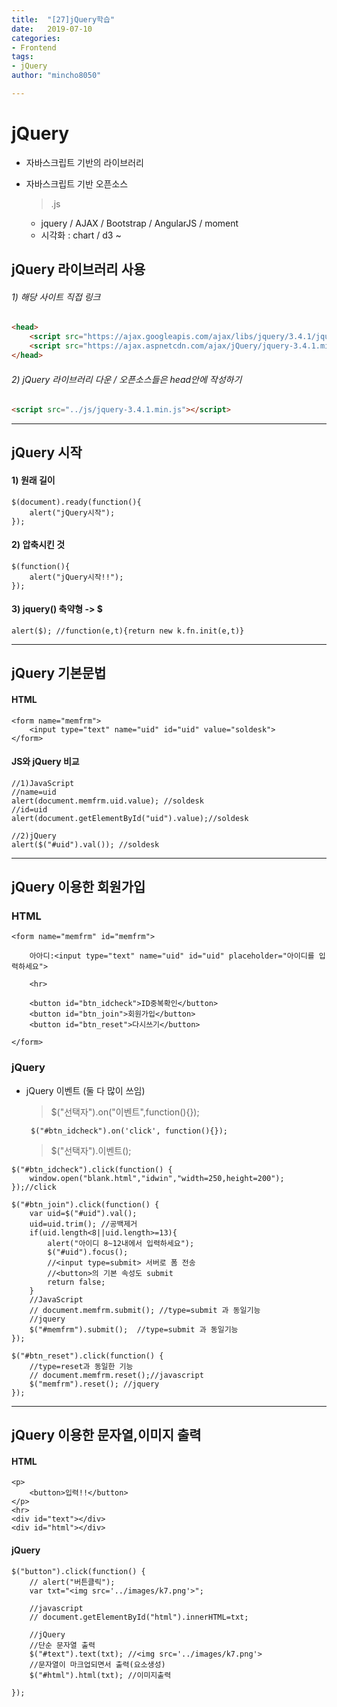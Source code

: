 ```yaml
---
title:  "[27]jQuery학습"
date:   2019-07-10
categories: 
- Frontend
tags: 
- jQuery
author: "mincho8050"

---
```


# jQuery

- 자바스크립트 기반의 라이브러리 

- 자바스크립트 기반 오픈소스 

  > .js

  - jquery / AJAX / Bootstrap / AngularJS / moment
  - 시각화 : chart / d3 ~





## jQuery 라이브러리 사용



###### 1) 해당 사이트 직접 링크

```html
<head>
    <script src="https://ajax.googleapis.com/ajax/libs/jquery/3.4.1/jquery.min.js"></script> <!--또는-->
    <script src="https://ajax.aspnetcdn.com/ajax/jQuery/jquery-3.4.1.min.js"></script>
</head>
```

###### 2) jQuery 라이브러리 다운 / 오픈소스들은 head안에 작성하기

```html
<script src="../js/jquery-3.4.1.min.js"></script>
```





------





## jQuery 시작



#### 1) 원래 길이

```
$(document).ready(function(){
    alert("jQuery시작");
});
```

#### 2) 압축시킨 것

```
$(function(){
    alert("jQuery시작!!");
});
```

#### 3) jquery() 축약형 -> $

```
alert($); //function(e,t){return new k.fn.init(e,t)}
```





------





## jQuery 기본문법



#### HTML

```
<form name="memfrm">
    <input type="text" name="uid" id="uid" value="soldesk">
</form>
```

#### JS와 jQuery 비교

```
//1)JavaScript
//name=uid
alert(document.memfrm.uid.value); //soldesk
//id=uid
alert(document.getElementById("uid").value);//soldesk

//2)jQuery
alert($("#uid").val()); //soldesk
```





------





## jQuery 이용한 회원가입



### HTML

```
<form name="memfrm" id="memfrm">
    
    아아디:<input type="text" name="uid" id="uid" placeholder="아이디를 입력하세요">
    
    <hr>
    
    <button id="btn_idcheck">ID중복확인</button>
    <button id="btn_join">회원가입</button>
    <button id="btn_reset">다시쓰기</button>
    
</form>
```



### jQuery

- jQuery 이벤트 (둘 다 많이 쓰임)

  > $("선택자").on("이벤트",function(){});

  ```
   $("#btn_idcheck").on('click', function(){});
  ```

  > $("선택자").이벤트();

```
$("#btn_idcheck").click(function() {
    window.open("blank.html","idwin","width=250,height=200");
});//click

$("#btn_join").click(function() {
    var uid=$("#uid").val();
    uid=uid.trim(); //공백제거
    if(uid.length<8||uid.length>=13){
        alert("아이디 8~12내에서 입력하세요");
        $("#uid").focus();
        //<input type=submit> 서버로 폼 전송
        //<button>의 기본 속성도 submit
        return false;
    }
    //JavaScript
    // document.memfrm.submit(); //type=submit 과 동일기능
    //jquery
    $("#memfrm").submit();  //type=submit 과 동일기능
});

$("#btn_reset").click(function() {
    //type=reset과 동일한 기능
    // document.memfrm.reset();//javascript
    $("memfrm").reset(); //jquery
});
```





------





## jQuery 이용한 문자열,이미지 출력



#### HTML

```
<p>
    <button>입력!!</button>
</p>
<hr>
<div id="text"></div>
<div id="html"></div>
```



#### jQuery

```
$("button").click(function() {
    // alert("버튼클릭");
    var txt="<img src='../images/k7.png'>";
    
    //javascript
    // document.getElementById("html").innerHTML=txt;

    //jQuery
    //단순 문자열 출력
    $("#text").text(txt); //<img src='../images/k7.png'>
    //문자열이 마크업되면서 출력(요소생성)
    $("#html").html(txt); //이미지출력
    
});
```

